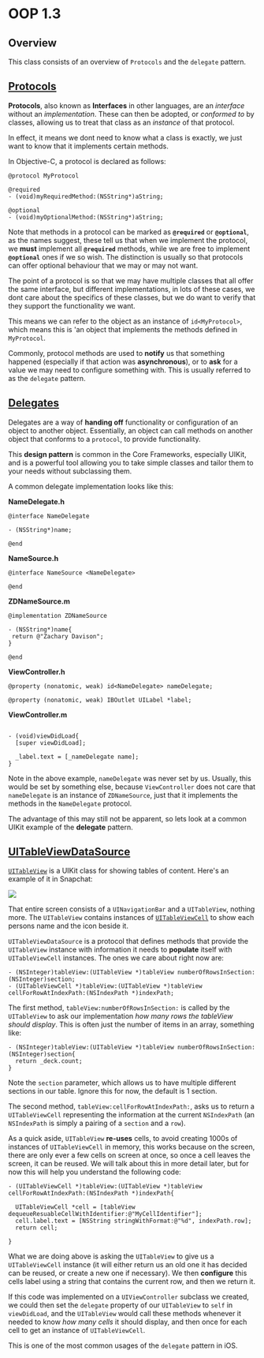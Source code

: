 OOP 1.3
====================

Overview
--------------------
This class consists of an overview of `Protocols` and the `delegate` pattern.

[Protocols](https://developer.apple.com/library/ios/documentation/cocoa/conceptual/ProgrammingWithObjectiveC/WorkingwithProtocols/WorkingwithProtocols.html)
--------------------

**Protocols**, also known as **Interfaces** in other languages, are an *interface* without an *implementation*. These can then be adopted, or *conformed to* by classes, allowing us to treat that class as an *instance* of that protocol.

In effect, it means we dont need to know what a class is exactly, we just want to know that it implements certain methods.

In Objective-C, a protocol is declared as follows:

```obj-c
@protocol MyProtocol

@required
- (void)myRequiredMethod:(NSString*)aString;

@optional
- (void)myOptionalMethod:(NSString*)aString;
```

Note that methods in a protocol can be marked as **`@required`** or **`@optional`**, as the names suggest, these tell us that when we implement the protocol, we **must** implement all **`@required`** methods, while we are free to implement **`@optional`** ones if we so wish. The distinction is usually so that protocols can offer optional behaviour that we may or may not want.

The point of a protocol is so that we may have multiple classes that all offer the same interface, but different implementations, in lots of these cases, we dont care about the specifics of these classes, but we do want to verify that they support the functionality we want.

This means we can refer to the object as an instance of `id<MyProtocol>`, which means this is 'an object that implements the methods defined in `MyProtocol`.

Commonly, protocol methods are used to **notify** us that something happened (especially if that action was **asynchronous**), or to **ask** for a value we may need to configure something with. This is usually referred to as the `delegate` pattern.

[Delegates](https://developer.apple.com/library/ios/documentation/general/conceptual/CocoaEncyclopedia/DelegatesandDataSources/DelegatesandDataSources.html)
--------------------

Delegates are a way of **handing off** functionality or configuration of an object to another object. Essentially, an object can call methods on another object that conforms to a `protocol`, to provide functionality.

This **design pattern** is common in the Core Frameworks, especially UIKit, and is a powerful tool allowing you to take simple classes and tailor them to your needs without subclassing them.

A common delegate implementation looks like this:

**NameDelegate.h**
```
@interface NameDelegate

- (NSString*)name;

@end
```

**NameSource.h**
```
@interface NameSource <NameDelegate>

@end
```

**ZDNameSource.m**
```
@implementation ZDNameSource

- (NSString*)name{
 return @"Zachary Davison";
}

@end
```

**ViewController.h**
```
@property (nonatomic, weak) id<NameDelegate> nameDelegate;

@property (nonatomic, weak) IBOutlet UILabel *label;

```

**ViewController.m**
```

- (void)viewDidLoad{
  [super viewDidLoad];

  _label.text = [_nameDelegate name];
}

```

Note in the above example, `nameDelegate` was never set by us. Usually, this would be set by something else, because `ViewController` does not care that `nameDelegate` is an instance of `ZDNameSource`, just that it implements the methods in the `NameDelegate` protocol.

The advantage of this may still not be apparent, so lets look at a common UIKit example of the **delegate** pattern.

[UITableViewDataSource](https://developer.apple.com/library/ios/documentation/uikit/reference/UITableViewDataSource_Protocol/index.html)
--------------------

[`UITableView`](https://developer.apple.com/library/ios/documentation/uikit/reference/UITableView_Class/index.html#//apple_ref/occ/cl/UITableView) is a UIKit class for showing tables of content. Here's an example of it in Snapchat:

![](https://github.com/zdavison/DIT.OOP1/blob/master/Week3/snapchat.png)

That entire screen consists of a `UINavigationBar` and a `UITableView`, nothing more. The `UITableView` contains instances of [`UITableViewCell`](https://developer.apple.com/library/ios/DOCUMENTATION/UIKit/Reference/UITableViewCell_Class/index.html) to show each persons name and the icon beside it.

`UITableViewDataSource` is a protocol that defines methods that provide the `UITableView` instance with information it needs to **populate** itself with `UITableViewCell` instances. The ones we care about right now are:

```obj-c
- (NSInteger)tableView:(UITableView *)tableView numberOfRowsInSection:(NSInteger)section;
- (UITableViewCell *)tableView:(UITableView *)tableView cellForRowAtIndexPath:(NSIndexPath *)indexPath;
```

The first method, `tableView:numberOfRowsInSection:` is called by the `UITableView` to ask our implementation *how many rows the tableView should display*. This is often just the number of items in an array, something like:

```obj-c
- (NSInteger)tableView:(UITableView *)tableView numberOfRowsInSection:(NSInteger)section{
  return _deck.count;
}
```

Note the `section` parameter, which allows us to have multiple different sections in our table. Ignore this for now, the default is 1 section.

The second method, `tableView:cellForRowAtIndexPath:`, asks us to return a `UITableViewCell` representing the information at the current `NSIndexPath` (an `NSIndexPath` is simply a pairing of a `section` and a `row`).

As a quick aside, `UITableView` **re-uses** cells, to avoid creating 1000s of instances of `UITableViewCell` in memory, this works because on the screen, there are only ever a few cells on screen at once, so once a cell leaves the screen, it can be reused. We will talk about this in more detail later, but for now this will help you understand the following code:

```obj-c
- (UITableViewCell *)tableView:(UITableView *)tableView cellForRowAtIndexPath:(NSIndexPath *)indexPath{

  UITableViewCell *cell = [tableView dequeueResuableCellWithIdentifier:@"MyCellIdentifier"];
  cell.label.text = [NSString stringWithFormat:@"%d", indexPath.row];
  return cell;

}
```

What we are doing above is asking the `UITableView` to give us a `UITableViewCell` instance (it will either return us an old one it has decided can be reused, or create a new one if necessary). We then **configure** this cells label using a string that contains the current row, and then we return it.

If this code was implemented on a `UIViewController` subclass we created, we could then set the `delegate` property of our `UITableView` to `self` in `viewDidLoad`, and the `UITableView` would call these methods whenever it needed to know *how many cells* it should display, and then once for each cell to get an instance of `UITableViewCell`.

This is one of the most common usages of the `delegate` pattern in iOS.

